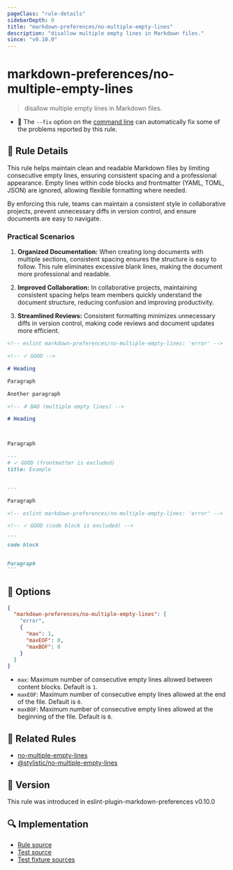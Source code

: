 ```yaml
---
pageClass: "rule-details"
sidebarDepth: 0
title: "markdown-preferences/no-multiple-empty-lines"
description: "disallow multiple empty lines in Markdown files."
since: "v0.10.0"
---
```


# markdown-preferences/no-multiple-empty-lines

> disallow multiple empty lines in Markdown files.

- 🔧 The `--fix` option on the [command line](https://eslint.org/docs/user-guide/command-line-interface#fixing-problems) can automatically fix some of the problems reported by this rule.

## 📖 Rule Details

This rule helps maintain clean and readable Markdown files by limiting consecutive empty lines, ensuring consistent spacing and a professional appearance. Empty lines within code blocks and frontmatter (YAML, TOML, JSON) are ignored, allowing flexible formatting where needed.

By enforcing this rule, teams can maintain a consistent style in collaborative projects, prevent unnecessary diffs in version control, and ensure documents are easy to navigate.

### Practical Scenarios

1. **Organized Documentation:**
   When creating long documents with multiple sections, consistent spacing ensures the structure is easy to follow. This rule eliminates excessive blank lines, making the document more professional and readable.

2. **Improved Collaboration:**
   In collaborative projects, maintaining consistent spacing helps team members quickly understand the document structure, reducing confusion and improving productivity.

3. **Streamlined Reviews:**
   Consistent formatting minimizes unnecessary diffs in version control, making code reviews and document updates more efficient.

<!-- prettier-ignore-start -->

<!-- eslint-skip -->

```md
<!-- eslint markdown-preferences/no-multiple-empty-lines: 'error' -->

<!-- ✓ GOOD -->

# Heading

Paragraph

Another paragraph

<!-- ✗ BAD (multiple empty lines) -->

# Heading



Paragraph
```

<!-- prettier-ignore-end -->
<!-- prettier-ignore-start -->

<!-- eslint-skip -->

```md
---
# ✓ GOOD (frontmatter is excluded)
title: Example


---

Paragraph
```

<!-- prettier-ignore-end -->

````md
<!-- eslint markdown-preferences/no-multiple-empty-lines: 'error' -->

<!-- ✓ GOOD (code block is excluded) -->

```
code block


Paragraph
```
````

## 🔧 Options

```json
{
  "markdown-preferences/no-multiple-empty-lines": [
    "error",
    {
      "max": 1,
      "maxEOF": 0,
      "maxBOF": 0
    }
  ]
}
```

- `max`: Maximum number of consecutive empty lines allowed between content blocks. Default is `1`.
- `maxEOF`: Maximum number of consecutive empty lines allowed at the end of the file. Default is `0`.
- `maxBOF`: Maximum number of consecutive empty lines allowed at the beginning of the file. Default is `0`.

## 👫 Related Rules

- [no-multiple-empty-lines]
- [@stylistic/no-multiple-empty-lines](https://eslint.style/rules/no-multiple-empty-lines)

[no-multiple-empty-lines]: https://eslint.org/docs/latest/rules/no-multiple-empty-lines

## 🚀 Version

This rule was introduced in eslint-plugin-markdown-preferences v0.10.0

## 🔍 Implementation

- [Rule source](https://github.com/ota-meshi/eslint-plugin-markdown-preferences/blob/main/src/rules/no-multiple-empty-lines.ts)
- [Test source](https://github.com/ota-meshi/eslint-plugin-markdown-preferences/blob/main/tests/src/rules/no-multiple-empty-lines.ts)
- [Test fixture sources](https://github.com/ota-meshi/eslint-plugin-markdown-preferences/tree/main/tests/fixtures/rules/no-multiple-empty-lines)
